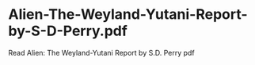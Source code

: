 # Alien-The-Weyland-Yutani-Report-by-S-D-Perry.pdf
Read Alien: The Weyland-Yutani Report by S.D. Perry pdf
